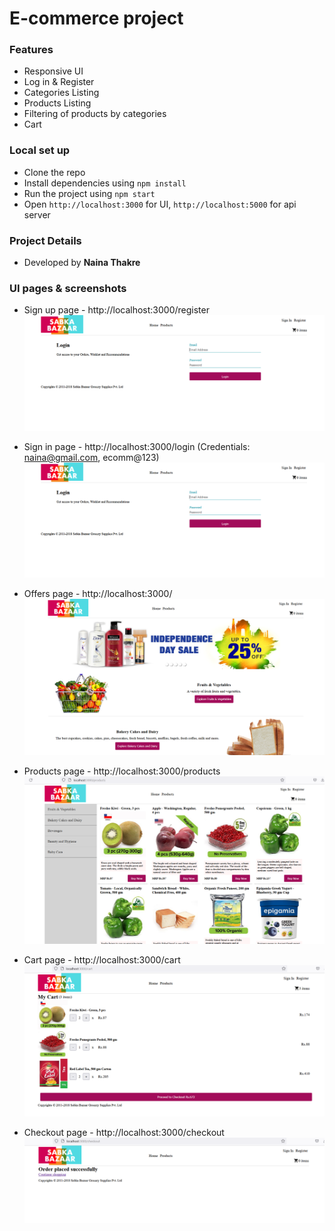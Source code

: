 # E-commerce project

### Features 

- Responsive UI
- Log in & Register
- Categories Listing
- Products Listing
- Filtering of products by categories
- Cart

### Local set up

- Clone the repo
- Install dependencies using `npm install`
- Run the project using `npm start`
- Open `http://localhost:3000` for UI, `http://localhost:5000` for api server

### Project Details

- Developed by **Naina Thakre**

### UI pages & screenshots

- Sign up page - http://localhost:3000/register
![Signup page](public/screenshots/signin.PNG)

- Sign in page - http://localhost:3000/login (Credentials: naina@gmail.com, ecomm@123)
![Signin page](public/screenshots/signin.PNG)

- Offers page -  http://localhost:3000/
![Offers page](public/screenshots/offers.PNG)

- Products page -  http://localhost:3000/products
![Products page](public/screenshots/products.PNG)

- Cart page -  http://localhost:3000/cart 
![Cart page](public/screenshots/cart1.PNG)

- Checkout page -  http://localhost:3000/checkout 
![Checkout page](public/screenshots/checkout.PNG)






